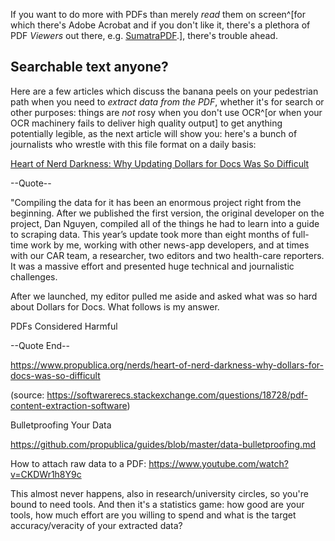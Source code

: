 
If you want to do more with PDFs than merely *read* them on screen^[for which there's Adobe Acrobat and if you don't like it, there's a plethora of PDF *Viewers* out there, e.g. [SumatraPDF](https://github.com/sumatrapdfreader/sumatrapdf).], there's trouble ahead.

## Searchable text anyone?

Here are a few articles which discuss the banana peels on your pedestrian path when you need to *extract data from the PDF*, whether it's for search or other purposes: things are *not* rosy when you don't use OCR^[or when your OCR machinery fails to deliver high quality output] to get anything potentially legible, as the next article will show you: here's a bunch of journalists who wrestle with this file format on a daily basis:






[Heart of Nerd Darkness: Why Updating Dollars for Docs Was So Difficult](https://www.propublica.org/nerds/heart-of-nerd-darkness-why-dollars-for-docs-was-so-difficult)

--Quote--

"Compiling the data for it has been an enormous project right from the beginning. After we published the first version, the original developer on the project, Dan Nguyen, compiled all of the things he had to learn into a guide to scraping data. This year’s update took more than eight months of full-time work by me, working with other news-app developers, and at times with our CAR team, a researcher, two editors and two health-care reporters. It was a massive effort and presented huge technical and journalistic challenges.

After we launched, my editor pulled me aside and asked what was so hard about Dollars for Docs. What follows is my answer.

PDFs Considered Harmful

--Quote End--

https://www.propublica.org/nerds/heart-of-nerd-darkness-why-dollars-for-docs-was-so-difficult

(source: https://softwarerecs.stackexchange.com/questions/18728/pdf-content-extraction-software)






Bulletproofing Your Data

https://github.com/propublica/guides/blob/master/data-bulletproofing.md














How to attach raw data to a PDF:
https://www.youtube.com/watch?v=CKDWr1h8Y9c

This almost never happens, also in research/university circles, so you're bound to need tools. And then it's a statistics game: how good are your tools, how much effort are you willing to spend and what is the target accuracy/veracity of your extracted data?



